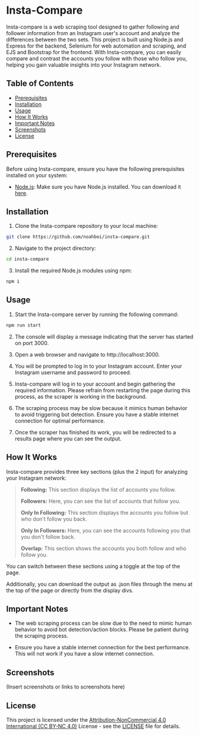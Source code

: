 # Insta-Compare

Insta-compare is a web scraping tool designed to gather following and follower information from an Instagram user's account and analyze the differences between the two sets. This project is built using Node.js and Express for the backend, Selenium for web automation and scraping, and EJS and Bootstrap for the frontend. With Insta-compare, you can easily compare and contrast the accounts you follow with those who follow you, helping you gain valuable insights into your Instagram network.

## Table of Contents

- [Prerequisites](#prerequisites)
- [Installation](#installation)
- [Usage](#usage)
- [How It Works](#how-it-works)
- [Important Notes](#important-notes)
- [Screenshots](#screenshots)
- [License](#license)

## Prerequisites
Before using Insta-compare, ensure you have the following prerequisites installed on your system:

- [Node.js](https://nodejs.org/): Make sure you have Node.js installed. You can download it [here](https://nodejs.org/).

## Installation
1. Clone the Insta-compare repository to your local machine:

```bash
git clone https://github.com/noahbei/insta-compare.git
```
2. Navigate to the project directory:

```bash
cd insta-compare
```
3. Install the required Node.js modules using npm:

```bash
npm i
```

## Usage
1. Start the Insta-compare server by running the following command:

```bash
npm run start
```
2. The console will display a message indicating that the server has started on port 3000.

3. Open a web browser and navigate to http://localhost:3000.

4. You will be prompted to log in to your Instagram account. Enter your Instagram username and password to proceed.

5. Insta-compare will log in to your account and begin gathering the required information. Please refrain from restarting the page during this process, as the scraper is working in the background.

6. The scraping process may be slow because it mimics human behavior to avoid triggering bot detection. Ensure you have a stable internet connection for optimal performance.

7. Once the scraper has finished its work, you will be redirected to a results page where you can see the output.

## How It Works
Insta-compare provides three key sections (plus the 2 input) for analyzing your Instagram network:

> **Following:** This section displays the list of accounts you follow.
>
> **Followers:** Here, you can see the list of accounts that follow you.
>
> **Only In Following:** This section displays the accounts you follow but who don't follow you back.
>
> **Only In Followers:** Here, you can see the accounts following you that you don't follow back.
>
> **Overlap:** This section shows the accounts you both follow and who follow you.

You can switch between these sections using a toggle at the top of the page.

Additionally, you can download the output as .json files through the menu at the top of the page or directly from the display divs.

## Important Notes
- The web scraping process can be slow due to the need to mimic human behavior to avoid bot detection/action blocks. Please be patient during the scraping process.

- Ensure you have a stable internet connection for the best performance. This will not work if you have a slow internet connection.

## Screenshots
(Insert screenshots or links to screenshots here)

## License
This project is licensed under the [Attribution-NonCommercial 4.0 International (CC BY-NC 4.0)](https://creativecommons.org/licenses/by-nc/4.0/) License - see the [LICENSE](LISENCE) file for details.
